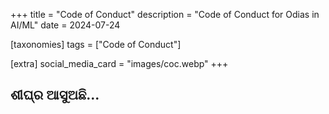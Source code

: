 +++
title = "Code of Conduct"
description = "Code of Conduct for Odias in AI/ML"
date = 2024-07-24

[taxonomies]
tags = ["Code of Conduct"]

[extra]
social_media_card = "images/coc.webp"
+++

## ଶୀଘ୍ର ଆସୁଅଛି...